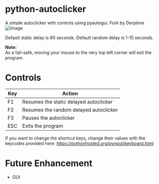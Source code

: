 # python-autoclicker
A simple autoclicker with controls using pyautogui. Fork by Derplime
![Image](https://i.imgur.com/QIh8yAA.png)

Default static delay is 60 seconds.
Default random delay is 1-15 seconds.

**Note:**  
As a fail-safe, moving your mouse to the very top left corner will exit the program.


# Controls

Key | Action
--- | ---
F1 | Resumes the static delayed autoclicker
F2 | Resumes the random delayed autoclicker
F3 | Pauses the autoclicker
ESC | Exits the program

If you want to change the shortcut keys, change their values with the keycodes provided here:
https://pythonhosted.org/pynput/keyboard.html


# Future Enhancement
* GUI
